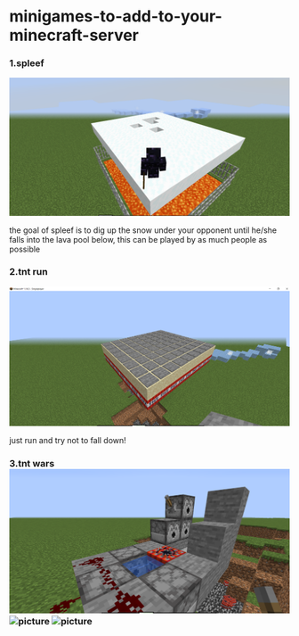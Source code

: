 # minigames-to-add-to-your-minecraft-server
<h3>1.spleef</h3>
<img src="a208a833-a2d2-4d7b-9c4f-55f683a6f0ba.png" alt="picture">
<p>the goal of spleef is to dig up the snow under your opponent until he/she falls into the lava pool below, this can be played by as much people as possible</p>
<h3>2.tnt run</h3>
<img src="d68be80e-b38d-4799-950e-370bc6915344.png" alt="picture">
<p>just run and try not to fall down!</p>
<h3>3.tnt wars 
<img src="191d0c6f-6320-478f-a1dd-9e759c349136.png" alt="picture">
<img src="" alt="picture">
<img src="" alt="picture">

